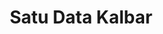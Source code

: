---
title: "Satu Data Kalbar"
desc: ""
logo: /aplikasi-daerah/logo/satudata.png
eurl: https://data.kalbarprov.go.id/
---